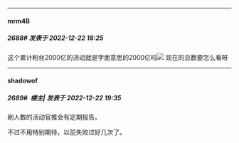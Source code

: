 

*****

####  mrm4B  
##### 2688#       发表于 2022-12-22 18:25

这个累计粉丝2000亿的活动就是字面意思的2000亿吗<img src="https://static.saraba1st.com/image/smiley/face2017/169.gif" referrerpolicy="no-referrer"> 现在的总数要怎么看呀



*****

####  shadowof  
##### 2689#         楼主| 发表于 2022-12-22 19:35

刷人数的活动官推会有定期报告。

不过不用特别期待，以前失败过好几次了。

